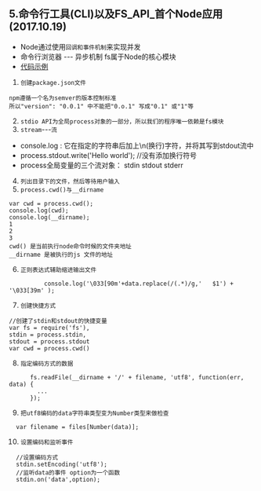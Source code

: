 ## 5.命令行工具(CLI)以及FS_API_首个Node应用 (2017.10.19)
* Node通过使用`回调和事件机制`来实现并发
* 命令行浏览器 --- 异步机制  fs属于Node的核心模块
* [代码示例](https://github.com/GalenDeng/Node_and_Express/tree/master/file-explorer)

1. `创建package.json文件`
```
npm遵循一个名为semver的版本控制标准
所以"version": "0.0.1" 中不能把"0.o.1" 写成"0.1" 或"1"等
```
2. `stdio API为全局process对象的一部分，所以我们的程序唯一依赖是fs模块`
3. `stream`---`流`
* console.log : 它在指定的字符串后加上\n(换行)字符，并将其写到stdout流中
* process.stdout.write('Hello world'); //没有添加换行符号
* process全局变量的三个流对象： stdin stdout stderr
4. `列出目录下的文件，然后等待用户输入`
5. `process.cwd()与__dirname`
```
var cwd = process.cwd();
console.log(cwd);
console.log(__dirname);
1
2
3
cwd() 是当前执行node命令时候的文件夹地址 
__dirname 是被执行的js 文件的地址
```
6. `正则表达式辅助缩进输出文件`
```
          console.log('\033[90m'+data.replace(/(.*)/g,'   $1') + '\033[39m' );
```
7. `创建快捷方式`
```
//创建了stdin和stdout的快捷变量
var fs = require('fs'),
stdin = process.stdin,
stdout = process.stdout
var cwd = process.cwd()
```
8. `指定编码方式的数据`
```
      fs.readFile(__dirname + '/' + filename, 'utf8', function(err, data) {
        ...
      });
```
9. `把utf8编码的data字符串类型变为Number类型来做检查`
```
  var filename = files[Number(data)];
```
10. `设置编码和监听事件`
```
  //设置编码方式
  stdin.setEncoding('utf8');
  //监听data的事件 option为一个函数
  stdin.on('data',option);
```